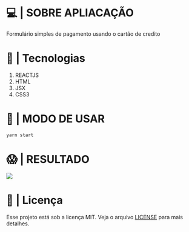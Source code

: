 # 💻 | SOBRE APLIACAÇÃO
Formulário simples de pagamento usando o cartão de credito

# 🚀 | Tecnologias
1. REACTJS
1. HTML
1. JSX
1. CSS3

# :cowboy_hat_face: | MODO DE USAR
```sh
yarn start
```

# 😱 | RESULTADO
<img src='./assets/resource/ref.PNG'/>

# 📝 | Licença
Esse projeto está sob a licença MIT. Veja o arquivo [LICENSE](README.md) para mais detalhes.
